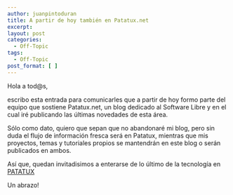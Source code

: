 ```yaml
---
author: juanpintoduran
title: A partir de hoy también en Patatux.net
excerpt:
layout: post
categories:
  - Off-Topic
tags:
  - Off-Topic
post_format: [ ]
---
```

Hola a tod@s,

escribo esta entrada para comunicarles que a partir de hoy formo parte del equipo que sostiene Patatux.net, un blog dedicado al Software Libre y en el cual iré publicando las últimas novedades de esta área.

Sólo como dato, quiero que sepan que no abandonaré mi blog, pero sin duda el flujo de información fresca será en Patatux, mientras que mis proyectos, temas y tutoriales propios se mantendrán en este blog o serán publicados en ambos.

Así que, quedan invitadisimos a enterarse de lo último de la tecnología en [PATATUX][1]

Un abrazo!

 
 [1]: http://patatux.net